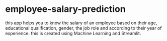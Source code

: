 # employee-salary-prediction
this app helps you to know the salary of an employee based on their age, educational qualification, gender, the job role and according to their year of experience.
this is created using Machine Learning and Streamlit.
